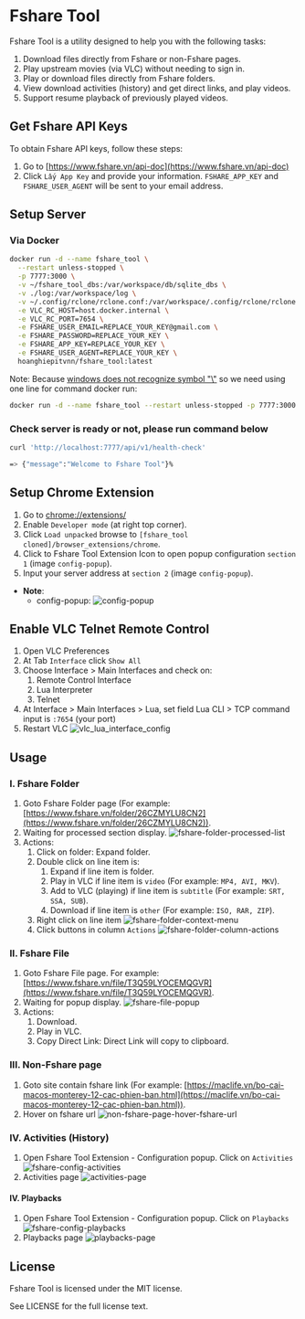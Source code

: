 # Fshare Tool

Fshare Tool is a utility designed to help you with the following tasks:

1. Download files directly from Fshare or non-Fshare pages.
2. Play upstream movies (via VLC) without needing to sign in.
3. Play or download files directly from Fshare folders.
4. View download activities (history) and get direct links, and play videos.
5. Support resume playback of previously played videos.

## Get Fshare API Keys

To obtain Fshare API keys, follow these steps:

1. Go to [https://www.fshare.vn/api-doc](https://www.fshare.vn/api-doc)
2. Click `Lấy App Key` and provide your information. `FSHARE_APP_KEY` and `FSHARE_USER_AGENT` will be sent to your email address.

## Setup Server

### Via Docker

```bash
docker run -d --name fshare_tool \
  --restart unless-stopped \
  -p 7777:3000 \
  -v ~/fshare_tool_dbs:/var/workspace/db/sqlite_dbs \
  -v ./log:/var/workspace/log \
  -v ~/.config/rclone/rclone.conf:/var/workspace/.config/rclone/rclone.conf \
  -e VLC_RC_HOST=host.docker.internal \
  -e VLC_RC_PORT=7654 \
  -e FSHARE_USER_EMAIL=REPLACE_YOUR_KEY@gmail.com \
  -e FSHARE_PASSWORD=REPLACE_YOUR_KEY \
  -e FSHARE_APP_KEY=REPLACE_YOUR_KEY \
  -e FSHARE_USER_AGENT=REPLACE_YOUR_KEY \
  hoanghiepitvnn/fshare_tool:latest
```

Note: Because [windows does not recognize symbol "\\"](https://github.com/dhhiep/fshare_tool/issues/1) so we need using one line for command docker run:
```bash
docker run -d --name fshare_tool --restart unless-stopped -p 7777:3000 -v ~/fshare_tool_dbs:/var/workspace/db/sqlite_dbs -v ./log:/var/workspace/log -v ~/.config/rclone/rclone.conf:/var/workspace/.config/rclone/rclone.conf -e VLC_RC_HOST=host.docker.internal -e VLC_RC_PORT=7654 -e FSHARE_USER_EMAIL=REPLACE_YOUR_KEY@gmail.com -e FSHARE_PASSWORD=REPLACE_YOUR_KEY -e FSHARE_APP_KEY=REPLACE_YOUR_KEY -e FSHARE_USER_AGENT=REPLACE_YOUR_KEY hoanghiepitvnn/fshare_tool:latest
```

### Check server is ready or not, please run command below

```bash
curl 'http://localhost:7777/api/v1/health-check'

=> {"message":"Welcome to Fshare Tool"}%
```

## Setup Chrome Extension

1. Go to [chrome://extensions/](chrome://extensions/)
2. Enable `Developer mode` (at right top corner).
3. Click `Load unpacked` browse to `[fshare_tool cloned]/browser_extensions/chrome`.
4. Click to Fshare Tool Extension Icon to open popup configuration `section 1` (image `config-popup`).
5. Input your server address at `section 2` (image `config-popup`).

+ **Note**:
  + config-popup: ![config-popup](/public/docs/config-popup.jpg)

## Enable VLC Telnet Remote Control

1. Open VLC Preferences
2. At Tab `Interface` click `Show All`
3. Choose Interface > Main Interfaces and check on:
   1. Remote Control Interface
   2. Lua Interpreter
   3. Telnet
4. At Interface > Main Interfaces > Lua, set field Lua CLI > TCP command input is `:7654` (your port)
5. Restart VLC
  ![vlc_lua_interface_config](/public/docs/vlc_lua_interface_config.jpg)

## Usage

### I. Fshare Folder

1. Goto Fshare Folder page (For example: [https://www.fshare.vn/folder/26CZMYLU8CN2](https://www.fshare.vn/folder/26CZMYLU8CN2)).
2. Waiting for processed section display.
![fshare-folder-processed-list](/public/docs/fshare-folder-processed-list.jpg)
3. Actions:
     1. Click on folder: Expand folder.
     2. Double click on line item is:
         1. Expand if line item is folder.
         2. Play in VLC if line item is `video` (For example: `MP4, AVI, MKV`).
         3. Add to VLC (playing) if line item is `subtitle` (For example: `SRT, SSA, SUB`).
         4. Download if line item is `other` (For example: `ISO, RAR, ZIP`).
     3. Right click on line item
      ![fshare-folder-context-menu](/public/docs/fshare-folder-context-menu.jpg)
     4. Click buttons in column `Actions`
      ![fshare-folder-column-actions](/public/docs/fshare-folder-column-actions.jpg)

### II. Fshare File

  1. Goto Fshare File page. For example: [https://www.fshare.vn/file/T3Q59LYOCEMQGVR](https://www.fshare.vn/file/T3Q59LYOCEMQGVR).
  2. Waiting for popup display.
   ![fshare-file-popup](/public/docs/fshare-file-popup.jpg)
  3. Actions:
      1. Download.
      2. Play in VLC.
      3. Copy Direct Link: Direct Link will copy to clipboard.

### III. Non-Fshare page

  1. Goto site contain fshare link (For example: [https://maclife.vn/bo-cai-macos-monterey-12-cac-phien-ban.html](https://maclife.vn/bo-cai-macos-monterey-12-cac-phien-ban.html)).
  2. Hover on fshare url
  ![non-fshare-page-hover-fshare-url](/public/docs/non-fshare-page-hover-fshare-url.jpg)

### IV. Activities (History)

1. Open Fshare Tool Extension - Configuration popup. Click on `Activities`
![fshare-config-activities](/public/docs/fshare-config-activities.jpg)
2. Activities page
![activities-page](/public/docs/activities-page.jpg)

#### IV. Playbacks

1. Open Fshare Tool Extension - Configuration popup. Click on `Playbacks`
![fshare-config-playbacks](/public/docs/fshare-config-playbacks.jpg)
2. Playbacks page
![playbacks-page](/public/docs/playbacks-page.jpg)

## License

Fshare Tool is licensed under the MIT license.

See LICENSE for the full license text.
